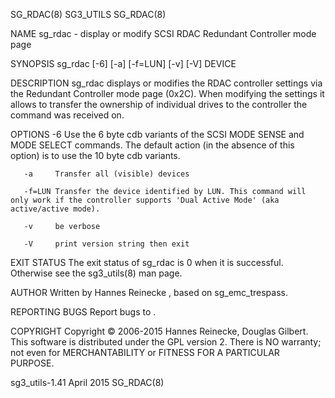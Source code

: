 SG_RDAC(8)                                                                                        SG3_UTILS                                                                                        SG_RDAC(8)



NAME
       sg_rdac - display or modify SCSI RDAC Redundant Controller mode page

SYNOPSIS
       sg_rdac [-6] [-a] [-f=LUN] [-v] [-V] DEVICE

DESCRIPTION
       sg_rdac  displays  or modifies the RDAC controller settings via the Redundant Controller mode page (0x2C). When modifying the settings it allows to transfer the ownership of individual drives to the
       controller the command was received on.

OPTIONS
       -6     Use the 6 byte cdb variants of the SCSI MODE SENSE and MODE SELECT commands.  The default action (in the absence of this option) is to use the 10 byte cdb variants.

       -a     Transfer all (visible) devices

       -f=LUN Transfer the device identified by LUN. This command will only work if the controller supports 'Dual Active Mode' (aka active/active mode).

       -v     be verbose

       -V     print version string then exit

EXIT STATUS
       The exit status of sg_rdac is 0 when it is successful. Otherwise see the sg3_utils(8) man page.

AUTHOR
       Written by Hannes Reinecke <hare at suse dot com>, based on sg_emc_trespass.

REPORTING BUGS
       Report bugs to <dgilbert at interlog dot com>.

COPYRIGHT
       Copyright © 2006-2015 Hannes Reinecke, Douglas Gilbert.
       This software is distributed under the GPL version 2. There is NO warranty; not even for MERCHANTABILITY or FITNESS FOR A PARTICULAR PURPOSE.



sg3_utils-1.41                                                                                    April 2015                                                                                       SG_RDAC(8)
